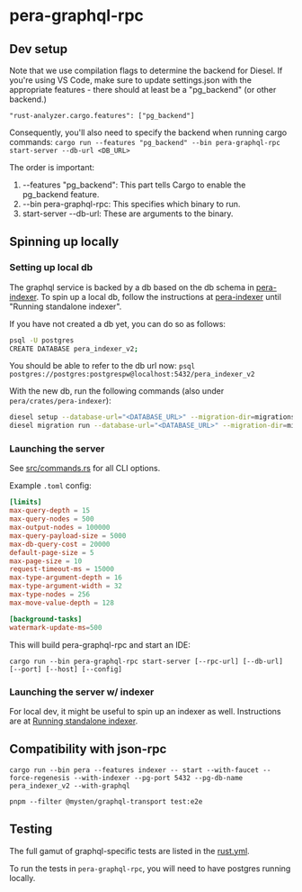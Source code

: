 # pera-graphql-rpc

## Dev setup
Note that we use compilation flags to determine the backend for Diesel. If you're using VS Code, make sure to update settings.json with the appropriate features - there should at least be a "pg_backend" (or other backend.)
```
"rust-analyzer.cargo.features": ["pg_backend"]
```
Consequently, you'll also need to specify the backend when running cargo commands:
```cargo run --features "pg_backend" --bin pera-graphql-rpc start-server --db-url <DB_URL>```

The order is important:
1. --features "pg_backend": This part tells Cargo to enable the pg_backend feature.
2. --bin pera-graphql-rpc: This specifies which binary to run.
3. start-server --db-url: These are arguments to the binary.

## Spinning up locally

### Setting up local db

The graphql service is backed by a db based on the db schema in [pera-indexer](../pera-indexer/src/schema.rs). To spin up a local db, follow the instructions at [pera-indexer](../pera-indexer/README.md) until "Running standalone indexer".

If you have not created a db yet, you can do so as follows:
```sh
psql -U postgres
CREATE DATABASE pera_indexer_v2;
```

You should be able to refer to the db url now:
`psql postgres://postgres:postgrespw@localhost:5432/pera_indexer_v2`

With the new db, run the following commands (also under `pera/crates/pera-indexer`):

```sh
diesel setup --database-url="<DATABASE_URL>" --migration-dir=migrations
diesel migration run --database-url="<DATABASE_URL>" --migration-dir=migrations
```

### Launching the server
See [src/commands.rs](src/commands.rs) for all CLI options.

Example `.toml` config:
```toml
[limits]
max-query-depth = 15
max-query-nodes = 500
max-output-nodes = 100000
max-query-payload-size = 5000
max-db-query-cost = 20000
default-page-size = 5
max-page-size = 10
request-timeout-ms = 15000
max-type-argument-depth = 16
max-type-argument-width = 32
max-type-nodes = 256
max-move-value-depth = 128

[background-tasks]
watermark-update-ms=500
```

This will build pera-graphql-rpc and start an IDE:
```
cargo run --bin pera-graphql-rpc start-server [--rpc-url] [--db-url] [--port] [--host] [--config]
```

### Launching the server w/ indexer
For local dev, it might be useful to spin up an indexer as well. Instructions are at [Running standalone indexer](../pera-indexer/README.md#running-standalone-indexer).

## Compatibility with json-rpc

`cargo run --bin pera --features indexer -- start --with-faucet --force-regenesis --with-indexer --pg-port 5432 --pg-db-name pera_indexer_v2 --with-graphql`

`pnpm --filter @mysten/graphql-transport test:e2e`

## Testing
The full gamut of graphql-specific tests are listed in the [rust.yml](../../.github/workflows/rust.yml).

To run the tests in `pera-graphql-rpc`, you will need to have postgres running locally.

